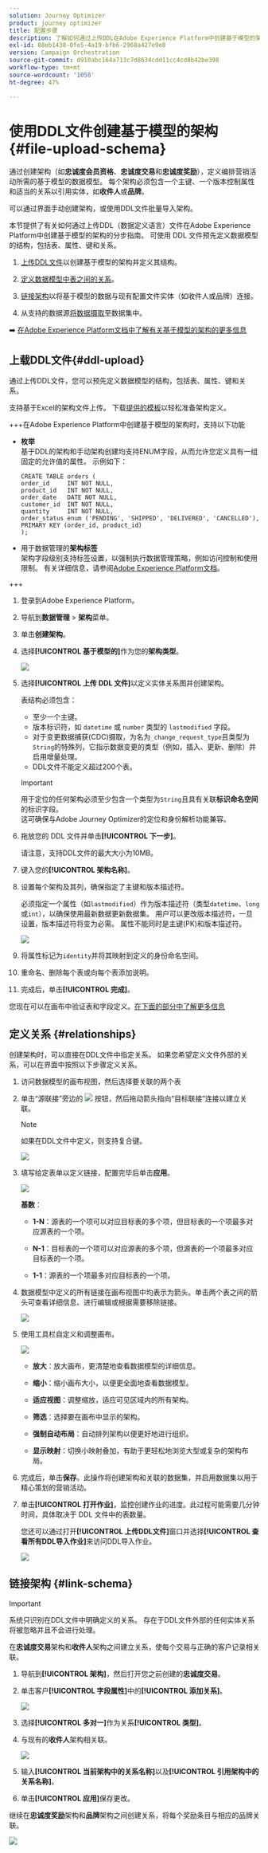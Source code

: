 ```yaml
---
solution: Journey Optimizer
product: journey optimizer
title: 配置步骤
description: 了解如何通过上传DDL在Adobe Experience Platform中创建基于模型的架构
exl-id: 88eb1438-0fe5-4a19-bfb6-2968a427e9e8
version: Campaign Orchestration
source-git-commit: d910abc164a713c7d8634cdd11cc4cd8b42be398
workflow-type: tm+mt
source-wordcount: '1058'
ht-degree: 47%

---
```



# 使用DDL文件创建基于模型的架构 {#file-upload-schema}

通过创建架构（如&#x200B;**忠诚度会员资格**、**忠诚度交易**&#x200B;和&#x200B;**忠诚度奖励**），定义编排营销活动所需的基于模型的数据模型。 每个架构必须包含一个主键、一个版本控制属性和适当的关系以引用实体，如&#x200B;**收件人**&#x200B;或&#x200B;**品牌**。

可以通过界面手动创建架构，或使用DDL文件批量导入架构。

本节提供了有关如何通过上传DDL（数据定义语言）文件在Adobe Experience Platform中创建基于模型的架构的分步指南。 可使用 DDL 文件预先定义数据模型的结构，包括表、属性、键和关系。

1. [上传DDL文件](#ddl-upload)以创建基于模型的架构并定义其结构。

1. [定义数据模型中表之间的关系](#relationships)。

1. [链接架构](#link-schema)以将基于模型的数据与现有配置文件实体（如收件人或品牌）连接。

1. 从支持的数据源[将数据摄取](ingest-data.md)至数据集中。

➡️ [在Adobe Experience Platform文档中了解有关基于模型的架构的更多信息](https://experienceleague.adobe.com/zh-hans/docs/experience-platform/xdm/schema/model-based)

## 上载DDL文件{#ddl-upload}

通过上传DDL文件，您可以预先定义数据模型的结构，包括表、属性、键和关系。

支持基于Excel的架构文件上传。 下载[提供的模板](assets/template.zip)以轻松准备架构定义。

+++在Adobe Experience Platform中创建基于模型的架构时，支持以下功能

* **枚举**\
  基于DDL的架构和手动架构创建均支持ENUM字段，从而允许您定义具有一组固定的允许值的属性。
示例如下：

  ```
  CREATE TABLE orders (
  order_id     INT NOT NULL,
  product_id   INT NOT NULL,
  order_date   DATE NOT NULL,
  customer_id  INT NOT NULL,
  quantity     INT NOT NULL,
  order_status enum ('PENDING', 'SHIPPED', 'DELIVERED', 'CANCELLED'),
  PRIMARY KEY (order_id, product_id)
  );
  ```

* 用于数据管理的&#x200B;**架构标签**\
  架构字段级别支持标签设置，以强制执行数据管理策略，例如访问控制和使用限制。 有关详细信息，请参阅[Adobe Experience Platform文档](https://experienceleague.adobe.com/docs/experience-platform/xdm/home.html?lang=zh-Hans)。

+++

1. 登录到Adobe Experience Platform。

1. 导航到&#x200B;**数据管理** > **架构**&#x200B;菜单。

1. 单击&#x200B;**创建架构**。

1. 选择&#x200B;**[!UICONTROL 基于模型的]**&#x200B;作为您的&#x200B;**架构类型**。

   ![](assets/admin_schema_1.png)

1. 选择&#x200B;**[!UICONTROL 上传 DDL 文件]**&#x200B;以定义实体关系图并创建架构。

   表结构必须包含：
   * 至少一个主键。
   * 版本标识符，如 `datetime` 或 `number` 类型的 `lastmodified` 字段。
   * 对于变更数据捕获(CDC)摄取，为名为`_change_request_type`且类型为`String`的特殊列，它指示数据变更的类型（例如，插入、更新、删除）并启用增量处理。
   * DDL文件不能定义超过200个表。


   >[!IMPORTANT]
   >
   > 用于定位的任何架构必须至少包含一个类型为`String`且具有关联&#x200B;**标识命名空间**&#x200B;的标识字段。\
   >这可确保与Adobe Journey Optimizer的定位和身份解析功能兼容。

1. 拖放您的 DDL 文件并单击&#x200B;**[!UICONTROL 下一步]**。

   请注意，支持DDL文件的最大大小为10MB。

1. 键入您的&#x200B;**[!UICONTROL 架构名称]**。

1. 设置每个架构及其列，确保指定了主键和版本描述符。

   必须指定一个属性（如`lastmodified`）作为版本描述符（类型`datetime`、`long`或`int`），以确保使用最新数据更新数据集。 用户可以更改版本描述符，一旦设置，版本描述符将变为必需。 属性不能同时是主键(PK)和版本描述符。

   ![](assets/admin_schema_2.png)

1. 将属性标记为`identity`并将其映射到定义的身份命名空间。

1. 重命名、删除每个表或向每个表添加说明。

1. 完成后，单击&#x200B;**[!UICONTROL 完成]**。

您现在可以在画布中验证表和字段定义。[在下面的部分中了解更多信息](#entities)

## 定义关系 {#relationships}

创建架构时，可以直接在DDL文件中指定关系。 如果您希望定义文件外部的关系，可以在界面中按照以下步骤定义关系。

1. 访问数据模型的画布视图，然后选择要关联的两个表

1. 单击“源联接”旁边的 ![](assets/do-not-localize/Smock_AddCircle_18_N.svg) 按钮，然后拖动箭头指向“目标联接”连接以建立关联。

   >[!NOTE]
   >
   >如果在DDL文件中定义，则支持复合键。

   ![](assets/admin_schema_5.png)

1. 填写给定表单以定义链接，配置完毕后单击&#x200B;**应用**。

   ![](assets/admin_schema_3.png)

   **基数**：

   * **1-N**：源表的一个项可以对应目标表的多个项，但目标表的一个项最多对应源表的一个项。

   * **N-1**：目标表的一个项可以对应源表的多个项，但源表的一个项最多对应目标表的一个项。

   * **1-1**：源表的一个项最多对应目标表的一个项。

1. 数据模型中定义的所有链接在画布视图中均表示为箭头。单击两个表之间的箭头可查看详细信息、进行编辑或根据需要移除链接。

   ![](assets/admin_schema_6.png)

1. 使用工具栏自定义和调整画布。

   ![](assets/toolbar.png)

   * **放大**：放大画布，更清楚地查看数据模型的详细信息。

   * **缩小**：缩小画布大小，以便更全面地查看数据模型。

   * **适应视图**：调整缩放，适应可见区域内的所有架构。

   * **筛选**：选择要在画布中显示的架构。

   * **强制自动布局**：自动排列架构以便更好地进行组织。

   * **显示映射**：切换小映射叠加，有助于更轻松地浏览大型或复杂的架构布局。

1. 完成后，单击&#x200B;**保存**。此操作将创建架构和关联的数据集，并启用数据集以用于精心策划的营销活动。

1. 单击&#x200B;**[!UICONTROL 打开作业]**，监控创建作业的进度。此过程可能需要几分钟时间，具体取决于 DDL 文件中的表数量。

   您还可以通过打开&#x200B;**[!UICONTROL 上传DDL文件]**&#x200B;窗口并选择&#x200B;**[!UICONTROL 查看所有DDL导入作业]**&#x200B;来访问DDL导入作业。

   ![](assets/admin_schema_4.png)

## 链接架构 {#link-schema}

>[!IMPORTANT]
>
> 系统只识别在DDL文件中明确定义的关系。 存在于DDL文件外部的任何实体关系将被忽略并且不会进行处理。

在&#x200B;**忠诚度交易**&#x200B;架构和&#x200B;**收件人**&#x200B;架构之间建立关系，使每个交易与正确的客户记录相关联。

1. 导航到&#x200B;**[!UICONTROL 架构]**，然后打开您之前创建的&#x200B;**忠诚度交易**。

1. 单击客户&#x200B;**[!UICONTROL 字段属性]**&#x200B;中的&#x200B;**[!UICONTROL 添加关系]**。

   ![](assets/schema_1.png)

1. 选择&#x200B;**[!UICONTROL 多对一]**&#x200B;作为关系&#x200B;**[!UICONTROL 类型]**。

1. 与现有的&#x200B;**收件人**&#x200B;架构相关联。

   ![](assets/schema_2.png)

1. 输入&#x200B;**[!UICONTROL 当前架构中的关系名称]**&#x200B;以及&#x200B;**[!UICONTROL 引用架构中的关系名称]**。

1. 单击&#x200B;**[!UICONTROL 应用]**&#x200B;保存更改。

继续在&#x200B;**忠诚度奖励**&#x200B;架构和&#x200B;**品牌**&#x200B;架构之间创建关系，将每个奖励条目与相应的品牌关联。

![](assets/schema_3.png)
